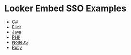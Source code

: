 Looker Embed SSO Examples
===================
- [C#](/csharp_example.cs)
- [Elixir](/elixir)
- [Java](/LookerEmbedClientExample.java)
- [PHP](/sso_embed.php)
- [NodeJS](/node_example.js)
- [Ruby](/ruby_example.rb)
